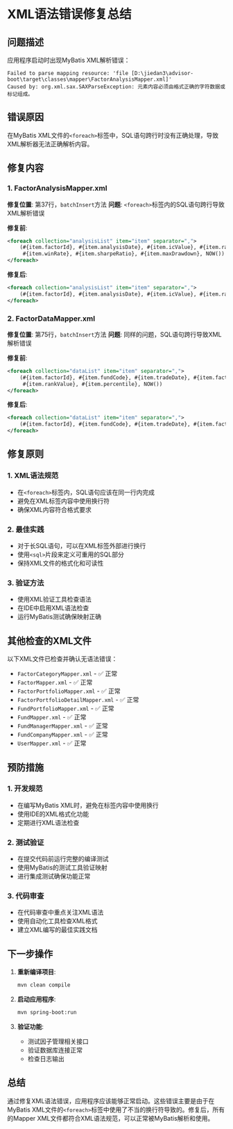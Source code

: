 # XML语法错误修复总结

## 问题描述
应用程序启动时出现MyBatis XML解析错误：
```
Failed to parse mapping resource: 'file [D:\jiedan3\advisor-boot\target\classes\mapper\FactorAnalysisMapper.xml]'
Caused by: org.xml.sax.SAXParseException: 元素内容必须由格式正确的字符数据或标记组成。
```

## 错误原因
在MyBatis XML文件的`<foreach>`标签中，SQL语句跨行时没有正确处理，导致XML解析器无法正确解析内容。

## 修复内容

### 1. FactorAnalysisMapper.xml
**修复位置**: 第37行，`batchInsert`方法
**问题**: `<foreach>`标签内的SQL语句跨行导致XML解析错误

**修复前**:
```xml
<foreach collection="analysisList" item="item" separator=",">
    (#{item.factorId}, #{item.analysisDate}, #{item.icValue}, #{item.rankIc}, #{item.turnoverRate}, 
     #{item.winRate}, #{item.sharpeRatio}, #{item.maxDrawdown}, NOW())
</foreach>
```

**修复后**:
```xml
<foreach collection="analysisList" item="item" separator=",">
    (#{item.factorId}, #{item.analysisDate}, #{item.icValue}, #{item.rankIc}, #{item.turnoverRate}, #{item.winRate}, #{item.sharpeRatio}, #{item.maxDrawdown}, NOW())
</foreach>
```

### 2. FactorDataMapper.xml
**修复位置**: 第75行，`batchInsert`方法
**问题**: 同样的问题，SQL语句跨行导致XML解析错误

**修复前**:
```xml
<foreach collection="dataList" item="item" separator=",">
    (#{item.factorId}, #{item.fundCode}, #{item.tradeDate}, #{item.factorValue}, 
     #{item.rankValue}, #{item.percentile}, NOW())
</foreach>
```

**修复后**:
```xml
<foreach collection="dataList" item="item" separator=",">
    (#{item.factorId}, #{item.fundCode}, #{item.tradeDate}, #{item.factorValue}, #{item.rankValue}, #{item.percentile}, NOW())
</foreach>
```

## 修复原则

### 1. XML语法规范
- 在`<foreach>`标签内，SQL语句应该在同一行内完成
- 避免在XML标签内容中使用换行符
- 确保XML内容符合格式要求

### 2. 最佳实践
- 对于长SQL语句，可以在XML标签外部进行换行
- 使用`<sql>`片段来定义可重用的SQL部分
- 保持XML文件的格式化和可读性

### 3. 验证方法
- 使用XML验证工具检查语法
- 在IDE中启用XML语法检查
- 运行MyBatis测试确保映射正确

## 其他检查的XML文件

以下XML文件已检查并确认无语法错误：
- `FactorCategoryMapper.xml` - ✅ 正常
- `FactorMapper.xml` - ✅ 正常
- `FactorPortfolioMapper.xml` - ✅ 正常
- `FactorPortfolioDetailMapper.xml` - ✅ 正常
- `FundPortfolioMapper.xml` - ✅ 正常
- `FundMapper.xml` - ✅ 正常
- `FundManagerMapper.xml` - ✅ 正常
- `FundCompanyMapper.xml` - ✅ 正常
- `UserMapper.xml` - ✅ 正常

## 预防措施

### 1. 开发规范
- 在编写MyBatis XML时，避免在标签内容中使用换行
- 使用IDE的XML格式化功能
- 定期进行XML语法检查

### 2. 测试验证
- 在提交代码前运行完整的编译测试
- 使用MyBatis的测试工具验证映射
- 进行集成测试确保功能正常

### 3. 代码审查
- 在代码审查中重点关注XML语法
- 使用自动化工具检查XML格式
- 建立XML编写的最佳实践文档

## 下一步操作

1. **重新编译项目**:
   ```bash
   mvn clean compile
   ```

2. **启动应用程序**:
   ```bash
   mvn spring-boot:run
   ```

3. **验证功能**:
   - 测试因子管理相关接口
   - 验证数据库连接正常
   - 检查日志输出

## 总结

通过修复XML语法错误，应用程序应该能够正常启动。这些错误主要是由于在MyBatis XML文件的`<foreach>`标签中使用了不当的换行符导致的。修复后，所有的Mapper XML文件都符合XML语法规范，可以正常被MyBatis解析和使用。 